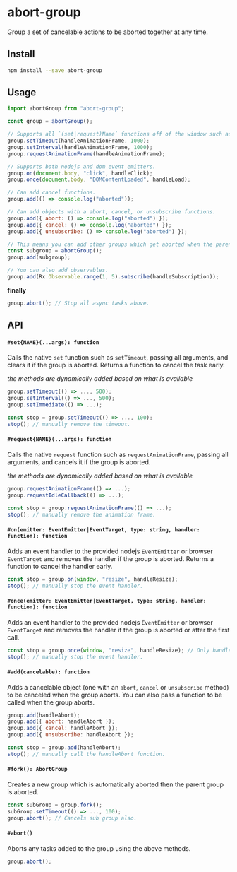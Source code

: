# abort-group

Group a set of cancelable actions to be aborted together at any time.

## Install

```bash
npm install --save abort-group
```

## Usage

```javascript
import abortGroup from "abort-group";

const group = abortGroup();

// Supports all `(set|request)Name` functions off of the window such as:
group.setTimeout(handleAnimationFrame, 1000);
group.setInterval(handleAnimationFrame, 1000);
group.requestAnimationFrame(handleAnimationFrame);

// Supports both nodejs and dom event emitters.
group.on(document.body, "click", handleClick);
group.once(document.body, "DOMContentLoaded", handleLoad);

// Can add cancel functions.
group.add(() => console.log("aborted"));

// Can add objects with a abort, cancel, or unsubscribe functions.
group.add({ abort: () => console.log("aborted") });
group.add({ cancel: () => console.log("aborted") });
group.add({ unsubscribe: () => console.log("aborted") });

// This means you can add other groups which get aborted when the parent does.
const subgroup = abortGroup();
group.add(subgroup);

// You can also add observables.
group.add(Rx.Observable.range(1, 5).subscribe(handleSubscription));
```

**finally**

```js
group.abort(); // Stop all async tasks above.
```

## API

#### `#set{NAME}(...args): function`

Calls the native `set` function such as `setTimeout`, passing all arguments, and clears it if the group is aborted.
Returns a function to cancel the task early.

_the methods are dynamically added based on what is available_

```javascript
group.setTimeout(() => ..., 500);
group.setInterval(() => ..., 500);
group.setImmediate(() => ...);

const stop = group.setTimeout(() => ..., 100);
stop(); // manually remove the timeout.
```

#### `#request{NAME}(...args): function`

Calls the native `request` function such as `requestAnimationFrame`, passing all arguments, and cancels it if the group is aborted.

_the methods are dynamically added based on what is available_

```javascript
group.requestAnimationFrame(() => ...);
group.requestIdleCallback(() => ...);

const stop = group.requestAnimationFrame(() => ...);
stop(); // manually remove the animation frame.
```

#### `#on(emitter: EventEmitter|EventTarget, type: string, handler: function): function`

Adds an event handler to the provided nodejs `EventEmitter` or browser `EventTarget` and removes the handler if the group is aborted.
Returns a function to cancel the handler early.

```javascript
const stop = group.on(window, "resize", handleResize);
stop(); // manually stop the event handler.
```

#### `#once(emitter: EventEmitter|EventTarget, type: string, handler: function): function`

Adds an event handler to the provided nodejs `EventEmitter` or browser `EventTarget` and removes the handler if the group is aborted or after the first call.

```javascript
const stop = group.once(window, "resize", handleResize); // Only handle one resize.
stop(); // manually stop the event handler.
```

#### `#add(cancelable): function`

Adds a cancelable object (one with an `abort`, `cancel` or `unsubscribe` method) to be canceled when the group aborts.
You can also pass a function to be called when the group aborts.

```javascript
group.add(handleAbort);
group.add({ abort: handleAbort });
group.add({ cancel: handleAbort });
group.add({ unsubscribe: handleAbort });

const stop = group.add(handleAbort);
stop(); // manually call the handleAbort function.
```

#### `#fork(): AbortGroup`

Creates a new group which is automatically aborted then the parent group is aborted.

```javascript
const subGroup = group.fork();
subGroup.setTimeout(() => ..., 100);
group.abort(); // Cancels sub group also.
```

#### `#abort()`

Aborts any tasks added to the group using the above methods.

```javascript
group.abort();
```
